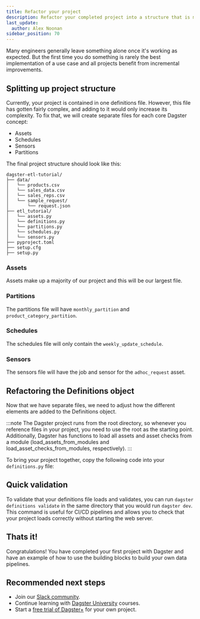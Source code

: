 ```yaml
---
title: Refactor your project
description: Refactor your completed project into a structure that is more organized and scalable.
last_update:
  author: Alex Noonan
sidebar_position: 70
---
```


Many engineers generally leave something alone once it's working as expected. But the first time you do something is rarely the best implementation of a use case and all projects benefit from incremental improvements.

## Splitting up project structure

Currently, your project is contained in one definitions file. However, this file has gotten fairly complex, and adding to it would only increase its complexity. To fix that, we will create separate files for each core Dagster concept:

- Assets
- Schedules
- Sensors
- Partitions

The final project structure should look like this:

```
dagster-etl-tutorial/
├── data/
│   └── products.csv
│   └── sales_data.csv
│   └── sales_reps.csv
│   └── sample_request/
│       └── request.json
├── etl_tutorial/
│   └── assets.py
│   └── definitions.py
│   └── partitions.py
│   └── schedules.py
│   └── sensors.py
├── pyproject.toml
├── setup.cfg
├── setup.py
```

### Assets

Assets make up a majority of our project and this will be our largest file.

<CodeExample
  path="docs_snippets/docs_snippets/guides/tutorials/etl_tutorial_completed/etl_tutorial/assets.py"
  language="python"
/>

### Partitions

The partitions file will have `monthly_partition` and `product_category_partition`.

<CodeExample
  path="docs_snippets/docs_snippets/guides/tutorials/etl_tutorial_completed/etl_tutorial/partitions.py"
  language="python"
/>

### Schedules

The schedules file will only contain the `weekly_update_schedule`.

<CodeExample
  path="docs_snippets/docs_snippets/guides/tutorials/etl_tutorial_completed/etl_tutorial/schedules.py"
  language="python"
/>

### Sensors

The sensors file will have the job and sensor for the `adhoc_request` asset.

<CodeExample
  path="docs_snippets/docs_snippets/guides/tutorials/etl_tutorial_completed/etl_tutorial/sensors.py"
  language="python"
/>

## Refactoring the Definitions object

Now that we have separate files, we need to adjust how the different elements are added to the Definitions object.

:::note
The Dagster project runs from the root directory, so whenever you reference files in your project, you need to use the root as the starting point.
Additionally, Dagster has functions to load all assets and asset checks from a module (load_assets_from_modules and load_asset_checks_from_modules, respectively).
:::

To bring your project together, copy the following code into your `definitions.py` file:

<CodeExample
  path="docs_snippets/docs_snippets/guides/tutorials/etl_tutorial_completed/etl_tutorial/definitions.py"
  language="python"
/>

## Quick validation

To validate that your definitions file loads and validates, you can run `dagster definitions validate` in the same directory that you would run `dagster dev`. This command is useful for CI/CD pipelines and allows you to check that your project loads correctly without starting the web server.

## Thats it!

Congratulations! You have completed your first project with Dagster and have an example of how to use the building blocks to build your own data pipelines.

## Recommended next steps

- Join our [Slack community](https://dagster.io/slack).
- Continue learning with [Dagster University](https://courses.dagster.io/) courses.
- Start a [free trial of Dagster+](https://dagster.cloud/signup) for your own project.
